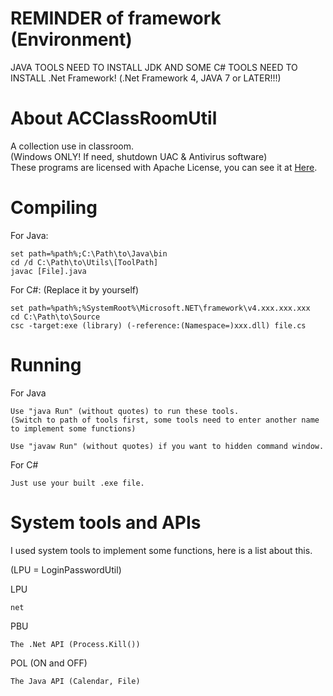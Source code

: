 <!-- 
   Copyright (C) 2011-2014 AC Inc. (Andy Cheung)

   Licensed under the Apache License, Version 2.0 (the "License");
   you may not use this file except in compliance with the License.
   You may obtain a copy of the License at

       http://www.apache.org/licenses/LICENSE-2.0

   Unless required by applicable law or agreed to in writing, software
   distributed under the License is distributed on an "AS IS" BASIS,
   WITHOUT WARRANTIES OR CONDITIONS OF ANY KIND, either express or implied.
   See the License for the specific language governing permissions and
   limitations under the License.
-->


REMINDER of framework (Environment)
============
JAVA TOOLS NEED TO INSTALL JDK AND SOME C# TOOLS NEED TO INSTALL .Net Framework! (.Net Framework 4, JAVA 7 or LATER!!!)<br>

About ACClassRoomUtil
============
A collection use in classroom.<br>
(Windows ONLY! If need, shutdown UAC & Antivirus software)<br>
These programs are licensed with Apache License, you can see it at <a href="https://github.com/win120a/ACClassRoomUtil/blob/master/LICENSE">Here</a>.

Compiling
=========

For Java:

```Batchfile
set path=%path%;C:\Path\to\Java\bin
cd /d C:\Path\to\Utils\[ToolPath]
javac [File].java
```

For C#: (Replace it by yourself)

```Batchfile
set path=%path%;%SystemRoot%\Microsoft.NET\framework\v4.xxx.xxx.xxx
cd C:\Path\to\Source
csc -target:exe (library) (-reference:(Namespace=)xxx.dll) file.cs
```

Running
========
For Java
```
Use "java Run" (without quotes) to run these tools.
(Switch to path of tools first, some tools need to enter another name to implement some functions)

Use "javaw Run" (without quotes) if you want to hidden command window.
```

For C#
```
Just use your built .exe file.
```

System tools and APIs
========
I used system tools to implement some functions, here is a list about this.

(LPU = LoginPasswordUtil)

LPU
```
net
```

PBU
```
The .Net API (Process.Kill())
```

POL (ON and OFF)
```
The Java API (Calendar, File)
```
